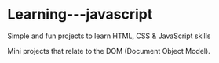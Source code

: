 # Learning---javascript
Simple and fun projects to learn HTML, CSS & JavaScript skills

Mini projects that relate to the DOM (Document Object Model).
